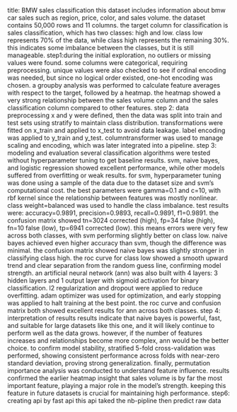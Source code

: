 title: BMW sales classification
this dataset includes information about bmw car sales such as region, price, color, and sales volume.
the dataset contains 50,000 rows and 11 columns. the target column for classification is sales classification, which has two classes: high and low. class low represents 70% of the data, while class high represents the remaining 30%. this indicates some imbalance between the classes, but it is still manageable.
step1:during the initial exploration, no outliers or missing values were found. some columns were categorical, requiring preprocessing. unique values were also checked to see if ordinal encoding was needed, but since no logical order existed, one-hot encoding was chosen. a groupby analysis was performed to calculate feature averages with respect to the target, followed by a heatmap. the heatmap showed a very strong relationship between the sales volume column and the sales classification column compared to other features.
step 2: data preprocessing
x and y were defined, then the data was split into train and test sets using stratify to maintain class distribution. transformations were fitted on x_train and applied to x_test to avoid data leakage. label encoding was applied to y_train and y_test. columntransformer was used to manage scaling and encoding, which was later integrated into a pipeline.
step 3: modeling and evaluation
several classification algorithms were tested without hyperparameter tuning to get baseline results. svm, naive bayes, and logistic regression showed excellent performance, while other models suffered from overfitting or weak results.
for svm, hyperparameter tuning was done using a sample of the data due to the dataset size and svm’s computational cost. the best parameters were gamma=0.1 and c=10, with rbf kernel since the relationship between features was mostly nonlinear. class weight=balanced was used to handle the class imbalance. test results were: accuracy=0.9891, precision=0.9893, recall=0.9891, f1=0.9891. the confusion matrix showed tn=3024 corrected (high), fp=34 false (high), fn=10 false (low), tp=6941 corrected (low). this means errors were very few across both classes, with svm performing slightly better on class low.
naive bayes achieved even higher accuracy than svm, though the difference was minimal. the confusion matrix showed naive bayes was slightly stronger in classifying class high. the roc curve for class low showed a smooth upward trend and clear separation from the random guess line, confirming model strength.
an artificial neural network (ann) was also built with 4 layers: 3 hidden layers and 1 output layer with sigmoid activation for binary classification. l2 regularization and dropout were applied to reduce overfitting. adam optimizer was used for optimization, and early stopping was applied to halt training at the best point. the roc curve and confusion matrix both showed excellent results for ann across both classes.
step 4: interpretation of results
results indicate that naive bayes is powerful, fast, and suitable for large datasets like this one, and it will likely continue to perform well as the data grows. however, if the number of features increases and relationships become more complex, ann would be the better choice.
to confirm model stability, stratified 5-fold cross-validation was performed, showing consistent performance across folds with near-zero standard deviation, proving strong generalization.
finally, permutation importance analysis was conducted to understand feature influence. results confirmed the earlier heatmap insight that sales volume is by far the most important feature, playing a major role in the model’s strength. keeping this feature in future datasets is crucial for maintaining high performance.
step6:
creating api by fast api
this api taked the nb-pipline 
then predict raw data 

